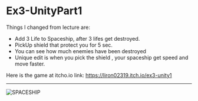# Ex3-UnityPart1

Things I changed from lecture are:
* Add 3 Life to Spaceship, after 3 lifes get destroyed.
* PickUp shield that protect you for 5 sec.
* You can see how much enemies have been destroyed
* Unique edit is when you pick the shield , your spaceship get speed and move faster.

Here is the game at itcho.io link: 
https://liron02319.itch.io/ex3-unity1

---

![SPACESHIP](https://github.com/L-DevelopGame/Ex3-UnityPart1/assets/57791415/3aa01c96-1a44-40a7-9a12-193748e0aefc)

